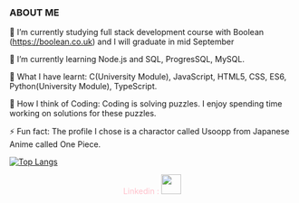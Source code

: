 ### ABOUT ME

 🔭 I’m currently studying full stack development course with Boolean (https://boolean.co.uk) and I will graduate in mid September
 
 🌱 I’m currently learning Node.js and SQL, ProgresSQL, MySQL.
 
 🍓 What I have learnt: C(University Module), JavaScript, HTML5, CSS, ES6, Python(University Module), TypeScript.
 
 🧋 How I think of Coding: Coding is solving puzzles. I enjoy spending time working on solutions for these puzzles.

  ⚡ Fun fact: The profile I chose is a charactor called Usoopp from Japanese Anime called One Piece.
 
 [![Top Langs](https://github-readme-stats.vercel.app/api/top-langs/?username=anuraghazra&layout=compact)](https://github.com/anuraghazra/github-readme-stats)

<div align="center">
<span style= "color: pink">Linkedin :</span>
<a href="https://www.linkedin.com/in/linlin-li-90b66010a" align="center" > 
 
 <img width="35" src="https://pics.freeicons.io/uploads/icons/png/17893955031555589921-64.png"/>
</a>
</div>
